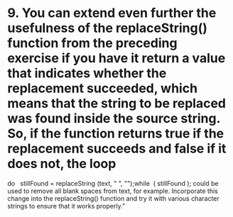 # 9. You can extend even further the usefulness of the replaceString() function from the preceding exercise if you have it return a value that indicates whether the replacement succeeded, which means that the string to be replaced was found inside the source string. So, if the function returns true if the replacement succeeds and false if it does not, the loop

do   stillFound = replaceString (text, " ", "");while  ( stillFound );
could be used to remove all blank spaces from text, for example.
Incorporate this change into the replaceString() function and try it with various character strings to ensure that it works properly.”

